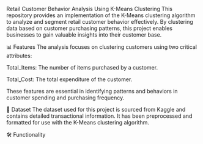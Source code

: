 Retail Customer Behavior Analysis Using K-Means Clustering
This repository provides an implementation of the K-Means clustering algorithm to analyze and segment retail customer behavior effectively. By clustering data based on customer purchasing patterns, this project enables businesses to gain valuable insights into their customer base.

📊 Features
The analysis focuses on clustering customers using two critical attributes:

Total_Items: The number of items purchased by a customer.

Total_Cost: The total expenditure of the customer.

These features are essential in identifying patterns and behaviors in customer spending and purchasing frequency.

📁 Dataset
The dataset used for this project is sourced from Kaggle and contains detailed transactional information. It has been preprocessed and formatted for use with the K-Means clustering algorithm.

🛠️ Functionality
